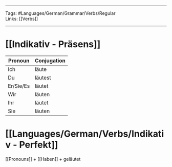 ___
Tags: #Languages/German/Grammar/Verbs/Regular  
Links: [[Verbs]]
___
# [[Indikativ - Präsens]]
Pronoun|Conjugation
------------ | ------------
Ich | läute
Du | läutest
Er/Sie/Es | läutet
Wir | läuten
Ihr | läutet
Sie | läuten


# [[Languages/German/Verbs/Indikativ - Perfekt]]
[[Pronouns]] + [[Haben]] + geläutet